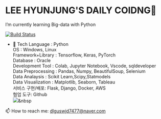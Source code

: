# LEE HYUNJUNG'S DAILY COIDNG👋
I’m currently learning Big-data with Python

[![Build Status](https://travis-ci.org/joemccann/dillinger.svg?branch=master)](https://travis-ci.org/joemccann/dillinger)


-  🌱 Tech
    Language : Python   
    OS : Windows, Linux  
    Framework+Library : Tensorflow, Keras, PyTorch  
    Database : Oracle  
    Development Tool : Colab, Jupyter Notebook, Vscode, sqldeveloper  
    Data Preprocessing : Pandas, Numpy, BeautifulSoup, Selenium  
    Data Analaysis : Scikit Learn,Scipy,Statmodels  
    Data Visualization : Matplotlib, Seaborn, Tableau  
    서비스 구현/배포: Flask, Django, Docker, AWS   
    협업 도구: Github  
<img src="https://img.shields.io/badge/Python-3766AB?style=flat-square&logo=Python&logoColor=white"/></a>&nbsp     
    
    
    
    
 📫 How to reach me: dlguswjd7477@naver.com
<!--
**hyunjung28/hyunjung28** is a ✨ _special_ ✨ repository because its `README.md` (this file) appears on your GitHub profile.

Here are some ideas to get you started:

- 🔭 I’m currently working on ...
- 🌱 
- 👯 I’m looking to collaborate on ...
- 🤔 I’m looking for help with ...
- 💬 Ask me about ...
- 📫 How to reach me: dlguswjd7477@naver.com
- 😄 Pronouns: ...
- ⚡ Fun fact: ...
-->

